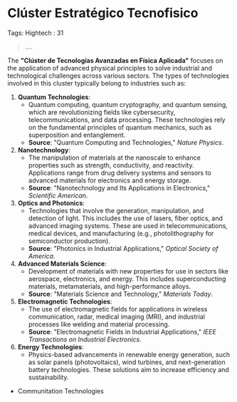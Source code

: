 # Clúster Estratégico Tecnofisico

Tags: Hightech
: 31

> ….
> 

The **"Clúster de Tecnologías Avanzadas en Física Aplicada"** focuses on the application of advanced physical principles to solve industrial and technological challenges across various sectors. The types of technologies involved in this cluster typically belong to industries such as:

1. **Quantum Technologies**:
    - Quantum computing, quantum cryptography, and quantum sensing, which are revolutionizing fields like cybersecurity, telecommunications, and data processing. These technologies rely on the fundamental principles of quantum mechanics, such as superposition and entanglement.
    - **Source**: "Quantum Computing and Technologies," *Nature Physics*.
2. **Nanotechnology**:
    - The manipulation of materials at the nanoscale to enhance properties such as strength, conductivity, and reactivity. Applications range from drug delivery systems and sensors to advanced materials for electronics and energy storage.
    - **Source**: "Nanotechnology and Its Applications in Electronics," *Scientific American*.
3. **Optics and Photonics**:
    - Technologies that involve the generation, manipulation, and detection of light. This includes the use of lasers, fiber optics, and advanced imaging systems. These are used in telecommunications, medical devices, and manufacturing (e.g., photolithography for semiconductor production).
    - **Source**: "Photonics in Industrial Applications," *Optical Society of America*.
4. **Advanced Materials Science**:
    - Development of materials with new properties for use in sectors like aerospace, electronics, and energy. This includes superconducting materials, metamaterials, and high-performance alloys.
    - **Source**: "Materials Science and Technology," *Materials Today*.
5. **Electromagnetic Technologies**:
    - The use of electromagnetic fields for applications in wireless communication, radar, medical imaging (MRI), and industrial processes like welding and material processing.
    - **Source**: "Electromagnetic Fields in Industrial Applications," *IEEE Transactions on Industrial Electronics*.
6. **Energy Technologies**:
    - Physics-based advancements in renewable energy generation, such as solar panels (photovoltaics), wind turbines, and next-generation battery technologies. These solutions aim to increase efficiency and sustainability.
- Communitation Technologies